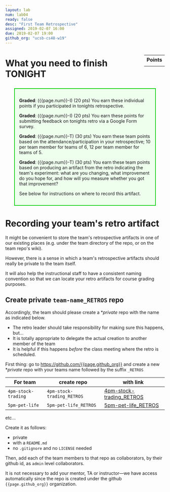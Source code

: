 ```yaml
---
layout: lab
num: lab04
ready: false
desc: "First Team Retrospective"
assigned: 2019-02-07 16:00
due: 2019-02-07 19:00
github_org: "ucsb-cs48-w19"
---
```


<div style="display:none">
https://ucsb-cs48.github.io/w19/lab/lab04/
</div>

<style>
div.grade { margin: 2em; padding: 1em; border: 2px solid #0c0; background-color: #efe; }   
</style>

<div style="float:right; width: auto;">

<table style="margin-top:1em;">
<tr>
   <th>Points</th>
</tr>
<tr>
   <td class="pointCount"></td>
</tr>
</table>

</div>

# What you need to finish TONIGHT

<div class="grade" markdown="1">

**Graded**: ({{page.num}}-I) (20 pts) You earn these individual points if you participated in tonights retrospective.

**Graded**: ({{page.num}}-I) (20 pts) You earn these points for submitting feedback on tonights retro via a Google Form survey.


**Graded**: ({{page.num}}-T) (30 pts) You earn these team points based on the attendance/participation in your retrospective; 10 per team member for
teams of 6, 12 per team member for teams of 5.

**Graded**: ({{page.num}}-T) (30 pts) You earn these team points based on producing an artifact from the retro indicating the team's experiment:
what are you changing, what improvement do you hope for, and how will you measure whether you got that improvement?

See below for instructions on where to record this artifact.

</div>


# Recording your team's retro artifact

It might be convenient to store the team's retrospective artifacts in one of our existing places (e.g. under the team directory of the repo, or on the team repo's wiki).

However, there is a sense in which a team's retrospective artifacts should really be private to the team itself.  

It will also help the instructional staff to have a consistent naming convention so that we can locate your retro artifacts for course grading purposes.

## Create private `team-name_RETROS` repo

Accordingly, the team should please create a **private* repo with the name as indicated below.  
* The retro leader should take responsibility for making sure this happens, but...
* It is totally appropriate to delegate the actual creation to another member of the team 
* It is helpful if this happens *before* the class meeting where the retro is scheduled.

First thing: go to <https://github.com/{{page.github_org}}> and create a new **private* repo with your teams name followed by the suffix `_RETROS`

| For team | create repo | with link    |
|----------|-------------|--------------|
| `4pm-stock-trading` | `4pm-stock-trading_RETROS` | [4pm-stock-trading_RETROS](https://github.com/{{page.github_org}}/4pm-stock-trading_RETROS) |
| `5pm-pet-life` | `5pm-pet-life_RETROS` | [5pm-pet-life_RETROS](https://github.com/{{page.github_org}}/5pm-pet-life_RETROS) |

etc...

Create it as follows:
* private
* with a `README.md`
* no `.gitignore` and no `LICENSE`  needed

Then, add each of the team members to that repo as collaborators, by their github id, as `admin` level collaborators.

It is not necessary to add your mentor, TA or instructor&mdash;we have access automatically since the repo is created under the github `{{page.github_org}}` organization.



